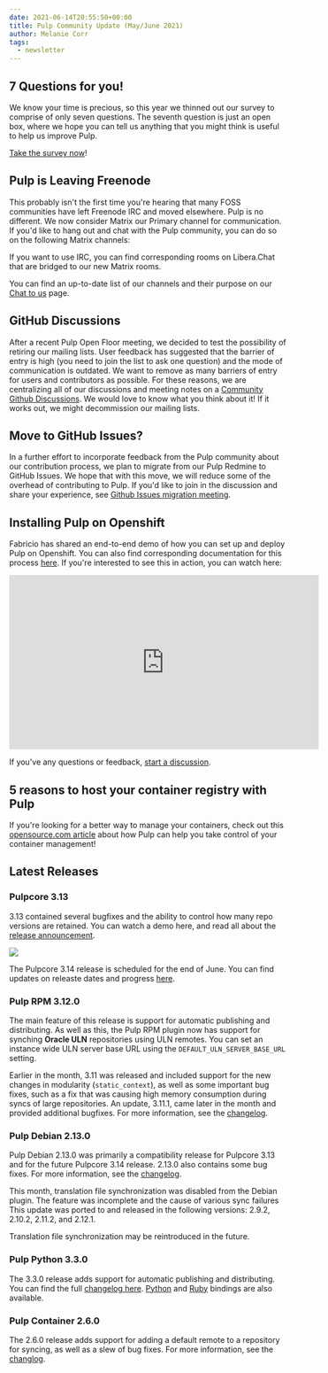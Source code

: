 ```yaml
---
date: 2021-06-14T20:55:50+00:00
title: Pulp Community Update (May/June 2021)
author: Melanie Corr
tags:
  - newsletter
---
```

<!-- more -->
## 7 Questions for you!

We know your time is precious, so this year we thinned out our survey to comprise of only seven questions. The seventh question is just an open box, where we hope you can tell us anything that you might think is useful to help us improve Pulp.

[Take the survey now](https://forms.gle/r7qrbgE8RsxjdmCT8)!

## Pulp is Leaving Freenode

This probably isn't the first time you're hearing that many FOSS communities have left Freenode IRC and moved elsewhere. Pulp is no different. We now consider Matrix our Primary channel for communication. If you'd like to hang out and chat with the Pulp community, you can do so on the following Matrix channels:

If you want to use IRC, you can find corresponding rooms on Libera.Chat that are bridged to our new Matrix rooms.

You can find an up-to-date list of our channels and their purpose on our [Chat to us](/help/#chat-to-us) page.

## GitHub Discussions

After a recent Pulp Open Floor meeting, we decided to test the possibility of retiring our mailing lists. User feedback has suggested that the barrier of entry is high (you need to join the list to ask one question) and the mode of communication is outdated. We want to remove as many barriers of entry for users and contributors as possible. For these reasons, we are centralizing all of our discussions and meeting notes on a [Community Github Discussions](https://github.com/pulp/community/discussions). We would love to know what you think about it! If it works out, we might decommission our mailing lists.

## Move to GitHub Issues?

In a further effort to incorporate feedback from the Pulp community about our contribution process, we plan to migrate from our Pulp Redmine to GitHub Issues. We hope that with this move, we will reduce some of the overhead of contributing to Pulp. If you'd like to join in the discussion and share your experience, see [Github Issues migration meeting](https://github.com/pulp/community/discussions/9).

## Installing Pulp on Openshift

Fabricio has shared an end-to-end demo of how you can set up and deploy Pulp on Openshift. You can also find corresponding documentation for this process [here](https://pulp-operator.readthedocs.io/en/latest/). If you're interested to see this in action, you can watch here:

<iframe width="560" height="315" src="https://www.youtube.com/embed/quUdQ1j56I4" title="YouTube video player" frameborder="0" allow="accelerometer; autoplay; clipboard-write; encrypted-media; gyroscope; picture-in-picture" allowfullscreen></iframe>

If you've any questions or feedback, [start a discussion](https://github.com/pulp/community/discussions).

## 5 reasons to host your container registry with Pulp

If you're looking for a better way to manage your containers, check out this [opensource.com article](https://opensource.com/article/21/5/container-management-pulp) about how Pulp can help you take control of your container management!

## Latest Releases

### Pulpcore 3.13

3.13 contained several bugfixes and the ability to control how many repo versions are retained. You can watch a demo here, and read all about the [release announcement](https://pulpproject.org/2021/05/24/pulpcore-3.13-is-generally-available/).

<a href="https://asciinema.org/a/412393" target="_blank"><img src="https://asciinema.org/a/412393.svg" /></a>

The Pulpcore 3.14 release is scheduled for the end of June. You can find updates on releaste dates and progress [here](https://github.com/pulp/community/discussions/22).

### Pulp RPM 3.12.0

The main feature of this release is support for automatic publishing and distributing. As well as this, the Pulp RPM plugin now has support for synching **Oracle ULN** repositories using ULN remotes. You can set an instance wide ULN server base URL using the `DEFAULT_ULN_SERVER_BASE_URL` setting.  

Earlier in the month, 3.11 was released and included support for the new changes in modularity (`static_context`), as well as some important bug fixes, such as a fix that was causing high memory consumption during syncs of large repositories. An update, 3.11.1, came later in the month and provided additional bugfixes. For more information, see the [changelog](https://docs.pulpproject.org/pulp_rpm/en/3.11.1/changes.html#id1).

### Pulp Debian 2.13.0

Pulp Debian 2.13.0 was primarily a compatibility release for Pulpcore 3.13 and for the future Pulpcore 3.14 release. 2.13.0 also contains some bug fixes. For more information, see the [changelog](https://docs.pulpproject.org/pulp_deb/changes.html#id2).

This month, translation file synchronization was disabled from the Debian plugin. The feature was incomplete and the cause of various sync failures  This update was ported to and released in the following versions: 2.9.2, 2.10.2, 2.11.2, and 2.12.1.

Translation file synchronization may be reintroduced in the future.

### Pulp Python 3.3.0

The 3.3.0 release adds support for automatic publishing and distributing. You can find the full [changelog here](https://pulp-python.readthedocs.io/en/latest/changes.html). [Python](https://pypi.org/project/pulp-python-client/3.3.0/) and [Ruby](https://rubygems.org/gems/pulp_python_client/versions/3.3.0) bindings are also available.

### Pulp Container 2.6.0

The 2.6.0 release adds support for adding a default remote to a repository for syncing, as well as a slew of bug fixes. For more information, see the [changlog](https://docs.pulpproject.org/pulp_container/en/2.6.0/changes.html).
